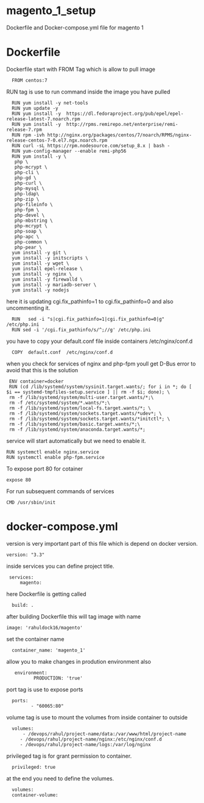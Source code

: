# magento_1_setup
Dockerfile and Docker-compose.yml file for magento 1
# Dockerfile 

Dockerfile start with FROM Tag which is allow to pull image

      FROM centos:7

RUN tag is use to run command inside the image you have pulled

      RUN yum install -y net-tools
      RUN yum update -y
      RUN yum install -y  https://dl.fedoraproject.org/pub/epel/epel-release-latest-7.noarch.rpm
      RUN yum install -y  http://rpms.remirepo.net/enterprise/remi-release-7.rpm
      RUN rpm -ivh http://nginx.org/packages/centos/7/noarch/RPMS/nginx-release-centos-7-0.el7.ngx.noarch.rpm
      RUN curl -sL https://rpm.nodesource.com/setup_8.x | bash -
      RUN yum-config-manager --enable remi-php56
      RUN yum install -y \
       php \
       php-mcrypt \
       php-cli \
       php-gd \
       php-curl \
       php-mysql \
       php-ldap\
       php-zip \
       php-fileinfo \
       php-fpm \
       php-devel \
       php-mbstring \
       php-mcrypt \
       php-soap \
       php-apc \
       php-common \
       php-pear \
      yum install -y git \
      yum install -y initscripts \
      yum install -y wget \
      yum install epel-release \
      yum install -y nginx \
      yum install -y firewalld \
      yum install -y mariadb-server \
      yum install -y nodejs
here it is updating cgi.fix_pathinfo=1 to cgi.fix_pathinfo=0 and also uncommenting it.

      RUN   sed -i "s|cgi.fix_pathinfo=1|cgi.fix_pathinfo=0|g" /etc/php.ini
      RUN sed -i '/cgi.fix_pathinfo/s/^;//g' /etc/php.ini

you have to copy your default.conf file inside containers /etc/nginx/conf.d

      COPY  default.conf  /etc/nginx/conf.d

when you check for services of nginx and php-fpm youll get D-Bus error to avoid that this is the solution

     ENV container=docker
     RUN (cd /lib/systemd/system/sysinit.target.wants/; for i in *; do [ $i == systemd-tmpfiles-setup.service ] || rm -f $i; done); \
     rm -f /lib/systemd/system/multi-user.target.wants/*;\
     rm -f /etc/systemd/system/*.wants/*;\
     rm -f /lib/systemd/system/local-fs.target.wants/*; \
     rm -f /lib/systemd/system/sockets.target.wants/*udev*; \
     rm -f /lib/systemd/system/sockets.target.wants/*initctl*; \
     rm -f /lib/systemd/system/basic.target.wants/*;\
     rm -f /lib/systemd/system/anaconda.target.wants/*;

service will start automatically but we need to enable it.

    RUN systemctl enable nginx.service
    RUN systemctl enable php-fpm.service

To expose port 80 for cotainer

    expose 80

For  run subsequent commands of services

    CMD /usr/sbin/init


# docker-compose.yml

version is very important part of this file which is depend on docker version.

    version: "3.3"

inside services you can define project title.

     services:
         magento:
  
here Dockerfile is getting called   

      build: .  

after building Dockerfile this will tag image with name 

    image: 'rahuldock16/magento'    
    
set the container name 

      container_name: 'magento_1'        
      
allow you to make changes in prodution environment also

       environment:
              PRODUCTION: 'true'    
      
port tag is use to expose ports

      ports:
             - "60065:80"
      
 volume tag is use to mount the volumes from inside container to outside
      
      volumes:
          - /devops/rahul/project-name/data:/var/www/html/project-name
         - /devops/rahul/project-name/nginx:/etc/nginx/conf.d
         - /devops/rahul/project-name/logs:/var/log/nginx
       
privileged tag is for grant permission to container.

      privileged: true

at the end you need to  define the volumes.

      volumes:
      container-volume:
